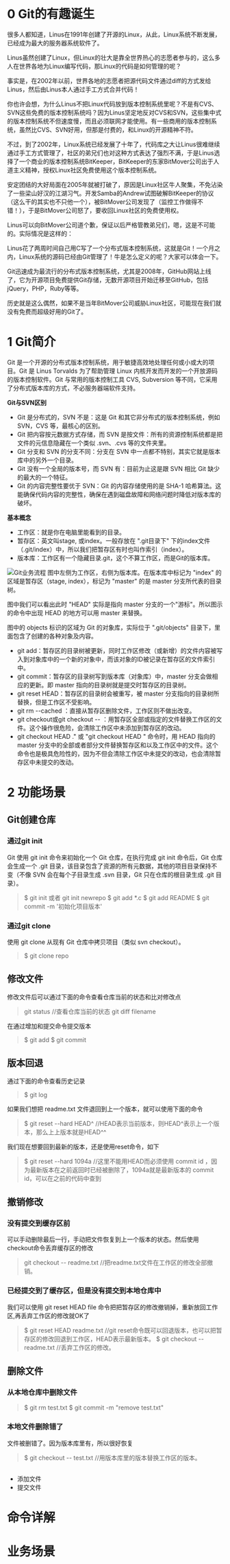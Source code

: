 # 0 Git的有趣诞生
很多人都知道，Linus在1991年创建了开源的Linux，从此，Linux系统不断发展，已经成为最大的服务器系统软件了。

Linus虽然创建了Linux，但Linux的壮大是靠全世界热心的志愿者参与的，这么多人在世界各地为Linux编写代码，那Linux的代码是如何管理的呢？

事实是，在2002年以前，世界各地的志愿者把源代码文件通过diff的方式发给Linus，然后由Linus本人通过手工方式合并代码！

你也许会想，为什么Linus不把Linux代码放到版本控制系统里呢？不是有CVS、SVN这些免费的版本控制系统吗？因为Linus坚定地反对CVS和SVN，这些集中式的版本控制系统不但速度慢，而且必须联网才能使用。有一些商用的版本控制系统，虽然比CVS、SVN好用，但那是付费的，和Linux的开源精神不符。

不过，到了2002年，Linux系统已经发展了十年了，代码库之大让Linus很难继续通过手工方式管理了，社区的弟兄们也对这种方式表达了强烈不满，于是Linus选择了一个商业的版本控制系统BitKeeper，BitKeeper的东家BitMover公司出于人道主义精神，授权Linux社区免费使用这个版本控制系统。

安定团结的大好局面在2005年就被打破了，原因是Linux社区牛人聚集，不免沾染了一些梁山好汉的江湖习气。开发Samba的Andrew试图破解BitKeeper的协议（这么干的其实也不只他一个），被BitMover公司发现了（监控工作做得不错！），于是BitMover公司怒了，要收回Linux社区的免费使用权。

Linus可以向BitMover公司道个歉，保证以后严格管教弟兄们，嗯，这是不可能的。实际情况是这样的：

Linus花了两周时间自己用C写了一个分布式版本控制系统，这就是Git！一个月之内，Linux系统的源码已经由Git管理了！牛是怎么定义的呢？大家可以体会一下。

Git迅速成为最流行的分布式版本控制系统，尤其是2008年，GitHub网站上线了，它为开源项目免费提供Git存储，无数开源项目开始迁移至GitHub，包括jQuery，PHP，Ruby等等。

历史就是这么偶然，如果不是当年BitMover公司威胁Linux社区，可能现在我们就没有免费而超级好用的Git了。

# 1 Git简介
Git 是一个开源的分布式版本控制系统，用于敏捷高效地处理任何或小或大的项目。Git 是 Linus Torvalds 为了帮助管理 Linux 内核开发而开发的一个开放源码的版本控制软件。Git 与常用的版本控制工具 CVS, Subversion 等不同，它采用了分布式版本库的方式，不必服务器端软件支持。

**Git与SVN区别**
+ Git 是分布式的，SVN 不是：这是 Git 和其它非分布式的版本控制系统，例如 SVN，CVS 等，最核心的区别。
+ Git 把内容按元数据方式存储，而 SVN 是按文件：所有的资源控制系统都是把文件的元信息隐藏在一个类似 .svn、.cvs 等的文件夹里。
+ Git 分支和 SVN 的分支不同：分支在 SVN 中一点都不特别，其实它就是版本库中的另外一个目录。
+ Git 没有一个全局的版本号，而 SVN 有：目前为止这是跟 SVN 相比 Git 缺少的最大的一个特征。
+ Git 的内容完整性要优于 SVN：Git 的内容存储使用的是 SHA-1 哈希算法。这能确保代码内容的完整性，确保在遇到磁盘故障和网络问题时降低对版本库的破坏。

**基本概念**
+ 工作区：就是你在电脑里能看到的目录。
+ 暂存区：英文叫stage, 或index。一般存放在 ".git目录下" 下的index文件（.git/index）中，所以我们把暂存区有时也叫作索引（index）。
+ 版本库：工作区有一个隐藏目录.git，这个不算工作区，而是Git的版本库。

![Git业务流程](https://www.runoob.com/wp-content/uploads/2015/02/1352126739_7909.jpg "Git业务流程" )
 图中左侧为工作区，右侧为版本库。在版本库中标记为 "index" 的区域是暂存区（stage, index），标记为 "master" 的是 master 分支所代表的目录树。

图中我们可以看出此时 "HEAD" 实际是指向 master 分支的一个"游标"。所以图示的命令中出现 HEAD 的地方可以用 master 来替换。

图中的 objects 标识的区域为 Git 的对象库，实际位于 ".git/objects" 目录下，里面包含了创建的各种对象及内容。

+ git add：暂存区的目录树被更新，同时工作区修改（或新增）的文件内容被写入到对象库中的一个新的对象中，而该对象的ID被记录在暂存区的文件索引中。
+ git commit：暂存区的目录树写到版本库（对象库）中，master 分支会做相应的更新。即 master 指向的目录树就是提交时暂存区的目录树。
+ git reset HEAD：暂存区的目录树会被重写，被 master 分支指向的目录树所替换，但是工作区不受影响。
+ git rm --cached <file>：直接从暂存区删除文件，工作区则不做出改变。
+ git checkout或git checkout -- <file>：用暂存区全部或指定的文件替换工作区的文件。这个操作很危险，会清除工作区中未添加到暂存区的改动。
+ git checkout HEAD ." 或 "git checkout HEAD <file>" 命令时，用 HEAD 指向的 master 分支中的全部或者部分文件替换暂存区和以及工作区中的文件。这个命令也是极具危险性的，因为不但会清除工作区中未提交的改动，也会清除暂存区中未提交的改动。 
 

# 2 功能场景  
## Git创建仓库
### 通过git init
Git 使用 git init 命令来初始化一个 Git 仓库，在执行完成 git init 命令后，Git 仓库会生成一个 .git 目录，该目录包含了资源的所有元数据，其他的项目目录保持不变（不像 SVN 会在每个子目录生成 .svn 目录，Git 只在仓库的根目录生成 .git 目录）。

> $ git init 或者 git init newrepo
> $ git add *.c
> $ git add README
> $ git commit -m '初始化项目版本'

### 通过git clone
使用 git clone 从现有 Git 仓库中拷贝项目（类似 svn checkout）。 
> $ git clone repo 

## 修改文件
修改文件后可以通过下面的命令查看仓库当前的状态和比对修改点
> git status //查看仓库当前的状态
> git diff filename

在通过增加和提交命令提交版本
> $ git add 
> $ git commit

## 版本回退
通过下面的命令查看历史记录
> $ git log

如果我们想把 readme.txt 文件退回到上一个版本，就可以使用下面的命令
> $ git reset --hard HEAD^ //HEAD表示当前版本，则HEAD^表示上一个版本，那么上上版本就是HEAD^^

我们现在想要回到最新的版本，还是使用reset命令，如下
> $ git reset --hard 1094a //这里不能用HEAD而必须使用 commit id ，因为最新版本在之前返回时已经被删除了，1094a就是最新版本的 commit id，可以在之前的代码中查到

## 撤销修改
### 没有提交到缓存区前
可以手动删除最后一行，手动把文件恢复到上一个版本的状态。然后使用checkout命令丢弃缓存区的修改
> git checkout -- readme.txt //把readme.txt文件在工作区的修改全部撤销。

### 已经提交到了缓存区，但是没有提交到本地仓库中
我们可以使用 git reset HEAD file 命令把把暂存区的修改撤销掉，重新放回工作区,再丢弃工作区的修改就OK了
> $ git reset HEAD readme.txt //git reset命令既可以回退版本，也可以把暂存区的修改回退到工作区，HEAD表示最新版本。
> $ git checkout -- readme.txt //丢弃工作区的修改。

## 删除文件
### 从本地仓库中删除文件
> $ git rm test.txt
> $ git commit -m "remove test.txt"

### 本地文件删除错了
文件被删错了。因为版本库里有，所以很好恢复
> $ git checkout -- test.txt //用版本库里的版本替换工作区的版本。

## 

+ 添加文件
+ 提交文件

# 命令详解

# 业务场景

